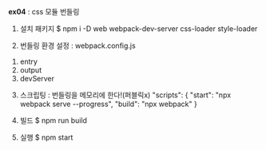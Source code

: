 **ex04** : css 모듈 번들링

1. 설치 패키지
$ npm i -D web webpack-dev-server  css-loader style-loader

2. 번들링 환경 설정 : webpack.config.js
  1) entry
  2) output
  3) devServer

3. 스크립팅 : 번들링을 메모리에 한다!(퍼블릭x)
  "scripts": {
    "start": "npx webpack serve --progress",
    "build": "npx webpack"
  }

4. 빌드
$ npm run build  

5. 실행
$ npm start